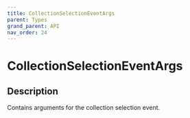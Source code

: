 ```yaml
---
title: CollectionSelectionEventArgs
parent: Types
grand_parent: API
nav_order: 24
---
```


# CollectionSelectionEventArgs

## Description

Contains arguments for the collection selection event.
